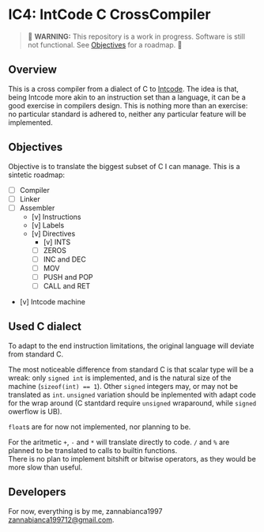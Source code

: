 # IC4: IntCode C CrossCompiler

> :hammer: **WARNING:** This repository is a work in progress. Software is still not functional. See [Objectives](##Objectives) for a roadmap. :wrench:

## Overview

This is a cross compiler from a dialect of C to [Intcode](https://esolangs.org/wiki/Intcode). 
The idea is that, being Intcode more akin to an instruction set than a language, it can be a good exercise in compilers design.
This is nothing more than an exercise: no particular standard is adhered to, neither any particular feature will be implemented.

## Objectives

Objective is to translate the biggest subset of C I can manage.
This is a sintetic roadmap:

- [ ] Compiler
- [ ] Linker
- [ ] Assembler
  - [v] Instructions
  - [v] Labels
  - [v] Directives
    - [v] INTS
    - [ ] ZEROS
    - [ ] INC and DEC
    - [ ] MOV
    - [ ] PUSH and POP
    - [ ] CALL and RET
- [v] Intcode machine

## Used C dialect

To adapt to the end instruction limitations, the original language will deviate from standard C.

The most noticeable difference from standard C is that scalar type will be a wreak: only `signed int` is implemented, and is the natural size of the machine (`sizeof(int) == 1`). Other `signed` integers may, or may not be translated as `int`. `unsigned` variation should be inplemented with adapt code for the wrap around (C stantdard require `unsigned` wraparound, while `signed` owerflow is UB).

`float`s are for now not implemented, nor planning to be.

For the aritmetic `+`, `-` and `*` will translate directly to code. `/` and `%` are planned to be translated to calls to builtin functions.  
There is no plan to implement bitshift or bitwise operators, as they would be more slow than useful.


## Developers

For now, everything is by me, zannabianca1997 <zannabianca199712@gmail.com>.